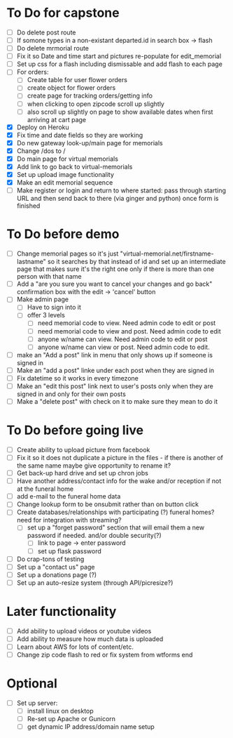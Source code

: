 

# To Do for capstone
- [ ] Do delete post route
- [ ] If somone types in a non-existant departed.id in search box -> flash
- [ ] Do delete mrmorial route
- [ ] Fix it so Date and time start and pictures re-populate for edit_memorial
- [ ] Set up css for a flash including dismissable and add flash to each page
- [ ] For orders:
  - [ ] Create table for user flower orders
  - [ ] create object for flower orders
  - [ ] create page for tracking orders/getting info
  - [ ] when clicking to open zipcode scroll up slightly
  - [ ] also scroll up slightly on page to show available dates when first arriving at cart page

- [x] Deploy on Heroku
- [x] Fix time and date fields so they are working
- [x] Do new gateway look-up/main page for memorials
- [x] Change /dos to /
- [x] Do main page for virtual memorials
- [x] Add link to go back to virtual-memorials
- [x] Set up upload image functionality
- [x] Make an edit memorial sequence
- [ ] Make register or login and return to where started: pass through starting URL and then send back to there (via ginger and python) once form is finished

# To Do before demo
- [ ] Change memorial pages so it's just "virtual-memorial.net/firstname-lastname" so it searches by that instead of id and set up an intermediate page that makes sure it's the right one only if there is more than one person with that name
- [ ] Add a "are you sure you want to cancel your changes and go back" confirmation box with the edit -> 'cancel' button
- [ ] Make admin page
    - [ ] Have to sign into it
    - [ ] offer 3 levels
        - [ ] need memorial code to view.  Need admin code to edit or post
        - [ ] need memorial code to view and post.  Need admin code to edit
        - [ ] anyone w/name can view.  Need admin code to edit or post
        - [ ] anyone w/name can view or post.  Need admin code to edit.
- [ ] make an "Add a post" link in menu that only shows up if someone is signed in
- [ ] Make an "add a post" linke under each post when they are signed in
- [ ] Fix datetime so it works in every timezone
- [ ] Make an "edit this post" link next to user's posts only when they are signed in and only for their own posts
- [ ] Make a "delete post" with check on it to make sure they mean to do it

# To Do before going live
- [ ] Create ability to upload picture from facebook
- [ ] Fix it so it does not duplicate a picture in the files - if there is another of the same name maybe give opportunity to rename it?
- [ ] Get back-up hard drive and set up chron jobs
- [ ] Have another address/contact info for the wake and/or reception if not at the funeral home
- [ ] add e-mail to the funeral home data
- [ ] Change lookup form to be onsubmit rather than on button click
- [ ] Create databases/relationships with participating (?) funeral homes? need for integration with streaming?
  - [ ] set up a "forget password" section that will email them a new password if needed.  and/or double security(?)
    - [ ] link to page -> enter password
    - [ ] set up flask password
- [ ] Do crap-tons of testing
- [ ] Set up a "contact us" page
- [ ] Set up a donations page (?)
- [ ] Set up an auto-resize system (through API/picresize?)

# Later functionality
- [ ] Add ability to upload videos or youtube videos
- [ ] Add ability to measure how much data is uploaded
- [ ] Learn about AWS for lots of content/etc.
- [ ] Change zip code flash to red or fix system from wtforms end

# Optional
- [ ] Set up server:
  - [ ] install linux on desktop
  - [ ] Re-set up Apache or Gunicorn
  - [ ] get dynamic IP address/domain name setup